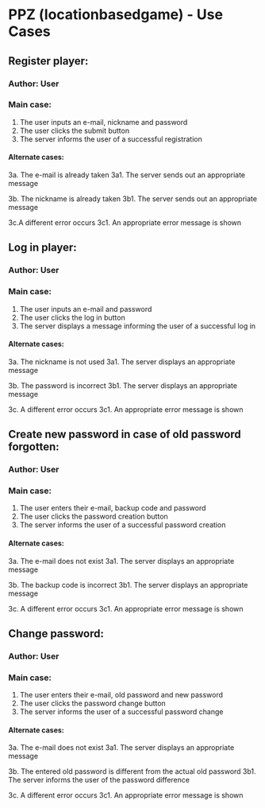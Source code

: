# PPZ (locationbasedgame) - Use Cases


## Register player:

### Author: User

### Main case:
1. The user inputs an e-mail, nickname and password
2. The user clicks the submit button
3. The server informs the user of a successful registration

#### Alternate cases:
3a. The e-mail is already taken
3a1. The server sends out an appropriate message

3b. The nickname is already taken
3b1. The server sends out an appropriate message

3c.A different error occurs
3c1. An appropriate error message is shown



## Log in player:

### Author: User

### Main case:
1. The user inputs an e-mail and password
2. The user clicks the log in button
3. The server displays a message informing the user of a successful log in

#### Alternate cases:
3a. The nickname is not used
3a1. The server displays an appropriate message

3b. The password is incorrect
3b1. The server displays an appropriate message

3c. A different error occurs
3c1. An appropriate error message is shown



## Create new password in case of old password forgotten:

### Author: User

### Main case:
1. The user enters their e-mail, backup code and password
2. The user clicks the password creation button
3. The server informs the user of a successful password creation

#### Alternate cases:
3a. The e-mail does not exist
3a1. The server displays an appropriate message

3b. The backup code is incorrect
3b1. The server displays an appropriate message

3c. A different error occurs
3c1. An appropriate error message is shown



## Change password:

### Author: User

### Main case:
1. The user enters their e-mail, old password and new password
2. The user clicks the password change button
3. The server informs the user of a successful password change

#### Alternate cases:
3a. The e-mail does not exist
3a1. The server displays an appropriate message

3b. The entered old password is different from the actual old password
3b1. The server informs the user of the password difference

3c. A different error occurs
3c1. An appropriate error message is shown










